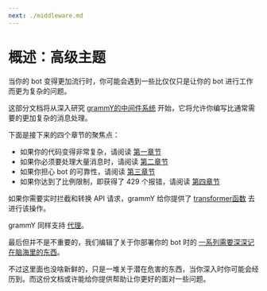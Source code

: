 ```yaml
---
next: ./middleware.md
---
```


# 概述：高级主题

当你的 bot 变得更加流行时，你可能会遇到一些比仅仅只是让你的 bot 进行工作而更为复杂的问题。

这部分文档将从深入研究 [grammY的中间件系统](./middleware.md) 开始，它将允许你编写比通常需要的更加复杂的消息处理。

下面是接下来的四个章节的聚焦点：

- 如果你的代码变得非常复杂，请阅读 [第一章节](./structuring.md)
- 如果你必须要处理大量消息时，请阅读 [第二章节](./scaling.md)
- 如果你担心 bot 的可靠性，请阅读 [第三章节](./reliability.md)
- 如果你达到了比例限制，即获得了 429 个报错，请阅读 [第四章节](./flood.md)

如果你需要实时拦截和转换 API 请求，grammY 给你提供了 [transformer函数](./transformers.md) 去进行该操作。

grammY 同样支持 [代理](./proxy.md)。

最后但并不是不重要的，我们编辑了关于你部署你的 bot 时的 [一系列需要深深记在脑海里的东西](./deployment.md)。

不过这里面也没啥新鲜的，只是一堆关于潜在危害的东西，当你深入时你可能会经历到。而这份文档或许能给你提供帮助让你更好的面对一些问题。
